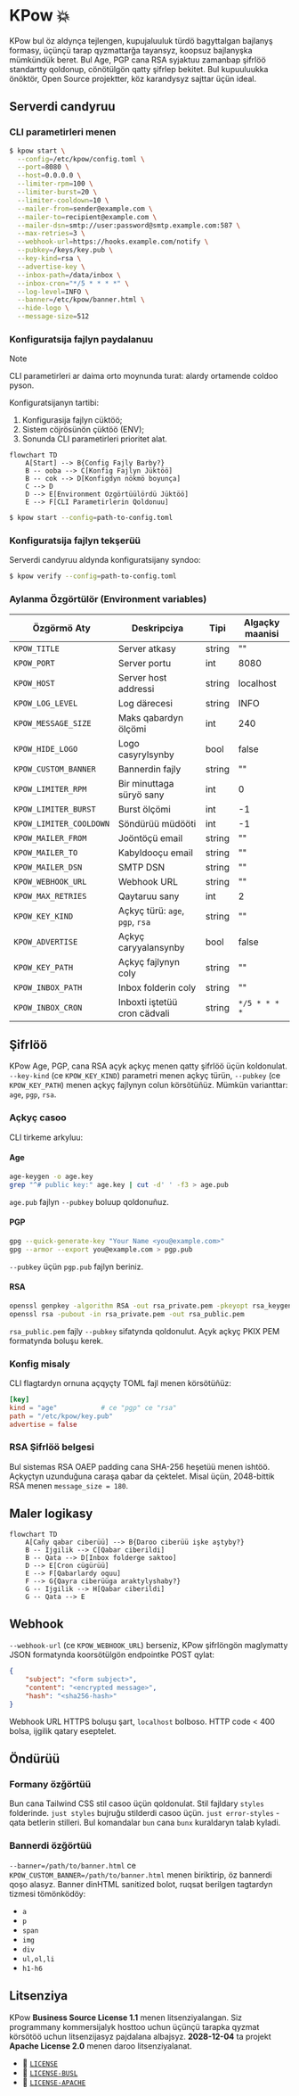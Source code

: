 # KPow 💥

KPow bul öz aldynça tejlengen, kupujaluuluk türdö bagyttalgan bajlanyş formasy,
üçünçü tarap qyzmattarğa tayansyz, koopsuz bajlanyşka mümkündük beret.
Bul Age, PGP cana RSA syjaktuu zamanbap şifrlöö standartty qoldonup,
cönötülgön qatty şifrlep bekitet.
Bul kupuuluukka önöktör, Open Source projektter, köz karandysyz sajttar üçün ideal.

## Serverdi candyruu

### CLI parametirleri menen

```sh
$ kpow start \
  --config=/etc/kpow/config.toml \
  --port=8080 \
  --host=0.0.0.0 \
  --limiter-rpm=100 \
  --limiter-burst=20 \
  --limiter-cooldown=10 \
  --mailer-from=sender@example.com \
  --mailer-to=recipient@example.com \
  --mailer-dsn=smtp://user:password@smtp.example.com:587 \
  --max-retries=3 \
  --webhook-url=https://hooks.example.com/notify \
  --pubkey=/keys/key.pub \
  --key-kind=rsa \
  --advertise-key \
  --inbox-path=/data/inbox \
  --inbox-cron="*/5 * * * *" \
  --log-level=INFO \
  --banner=/etc/kpow/banner.html \
  --hide-logo \
  --message-size=512
```

### Konfiguratsija fajlyn paydalanuu

> [!note]
> CLI parametirleri ar daima orto moynunda turat: alardy ortamende coldoo pyson.

Konfiguratsijanyn tartibi:

1. Konfigurasija fajlyn cüktöö;
2. Sistem cöjrösünön çüktöö (ENV);
3. Sonunda CLI parametirleri prioritet alat.

```mermaid
flowchart TD
    A[Start] --> B{Config Fajly Barby?}
    B -- ooba --> C[Konfig Fajlyn Jüktöö]
    B -- cok --> D[Konfigdyn nökmö boyunça]
    C --> D
    D --> E[Environment Ozgörtüülördü Jüktöö]
    E --> F[CLI Parametirlerin Qoldonuu]
```

```sh
$ kpow start --config=path-to-config.toml
```

### Konfiguratsija fajlyn tekşerüü

Serverdi candyruu aldynda konfiguratsijany syndoo:

```sh
$ kpow verify --config=path-to-config.toml
```

### Aylanma Özgörtülör (Environment variables)

| Özgörmö Aty             | Deskripciya                     | Tipi   | Algaçky maanisi |
| ----------------------- | ------------------------------- | ------ | --------------- |
| `KPOW_TITLE`            | Server atkasy                   | string | ""              |
| `KPOW_PORT`             | Server portu                    | int    | 8080            |
| `KPOW_HOST`             | Server host addressi            | string | localhost       |
| `KPOW_LOG_LEVEL`        | Log därecesi                    | string | INFO            |
| `KPOW_MESSAGE_SIZE`     | Maks qabardyn ölçömi            | int    | 240             |
| `KPOW_HIDE_LOGO`        | Logo casyrylsynby               | bool   | false           |
| `KPOW_CUSTOM_BANNER`    | Bannerdin fajly                 | string | ""              |
| `KPOW_LIMITER_RPM`      | Bir minuttaga süryö sany        | int    | 0               |
| `KPOW_LIMITER_BURST`    | Burst ölçömi                    | int    | -1              |
| `KPOW_LIMITER_COOLDOWN` | Söndürüü müdööti                | int    | -1              |
| `KPOW_MAILER_FROM`      | Joöntöçü email                  | string | ""              |
| `KPOW_MAILER_TO`        | Kabyldooçu email                | string | ""              |
| `KPOW_MAILER_DSN`       | SMTP DSN                        | string | ""              |
| `KPOW_WEBHOOK_URL`      | Webhook URL                     | string | ""              |
| `KPOW_MAX_RETRIES`      | Qaytaruu sany                   | int    | 2               |
| `KPOW_KEY_KIND`         | Açkyç türü: `age`, `pgp`, `rsa` | string | ""              |
| `KPOW_ADVERTISE`        | Açkyç caryyalansynby            | bool   | false           |
| `KPOW_KEY_PATH`         | Açkyç fajlynyn coly             | string | ""              |
| `KPOW_INBOX_PATH`       | Inbox folderin coly             | string | ""              |
| `KPOW_INBOX_CRON`       | Inboxti iştetüü cron cädvali    | string | `*/5 * * * *`   |

## Şifrlöö

KPow Age, PGP, cana RSA açyk açkyç menen qatty şifrlöö üçün koldonulat.
`--key-kind` (ce `KPOW_KEY_KIND`) parametri menen açkyç türün, `--pubkey` (ce `KPOW_KEY_PATH`) menen açkyç fajlynyn colun körsötüñüz.
Mümkün varianttar: `age`, `pgp`, `rsa`.

### Açkyç casoo

CLI tirkeme arkyluu:

#### Age

```sh
age-keygen -o age.key
grep "^# public key:" age.key | cut -d' ' -f3 > age.pub
```

`age.pub` fajlyn `--pubkey` boluup qoldonuñuz.

#### PGP

```sh
gpg --quick-generate-key "Your Name <you@example.com>"
gpg --armor --export you@example.com > pgp.pub
```

`--pubkey` üçün `pgp.pub` fajlyn beriniz.

#### RSA

```sh
openssl genpkey -algorithm RSA -out rsa_private.pem -pkeyopt rsa_keygen_bits:2048
openssl rsa -pubout -in rsa_private.pem -out rsa_public.pem
```

`rsa_public.pem` fajly `--pubkey` sifatynda qoldonulut. Açyk açkyç PKIX PEM formatynda boluşu kerek.

### Konfig misaly

CLI flagtardyn ornuna açqyçty TOML fajl menen körsötüñüz:

```toml
[key]
kind = "age"           # ce "pgp" ce "rsa"
path = "/etc/kpow/key.pub"
advertise = false
```

### RSA Şifrlöö belgesi

Bul sistemas RSA OAEP padding cana SHA-256 heşetüü menen ishtöö.
Açkyçtyn uzunduğuna caraşa qabar da çektelet.
Misal üçün, 2048-bittik RSA menen `message_size = 180`.

## Maler logikasy

```mermaid
flowchart TD
    A[Cañy qabar ciberüü] --> B{Daroo ciberüü işke aştyby?}
    B -- Ijgilik --> C[Qabar ciberildi]
    B -- Qata --> D[Inbox folderge saktoo]
    D --> E[Cron cügürüü]
    E --> F[Qabarlardy oquu]
    F --> G{Qayra ciberüüga araktylyshaby?}
    G -- Ijgilik --> H[Qabar ciberildi]
    G -- Qata --> E
```

## Webhook

`--webhook-url` (ce `KPOW_WEBHOOK_URL`) berseniz, KPow şifrlöngön maglymatty JSON formatynda koorsötülgön endpointke POST qylat:

```json
{
    "subject": "<form subject>",
    "content": "<encrypted message>",
    "hash": "<sha256-hash>"
}
```

Webhook URL HTTPS boluşu şart, `localhost` bolboso. HTTP code < 400 bolsa, ijgilik qatary eseptelet.

## Öndürüü

### Formany özğörtüü

Bun cana Tailwind CSS stil casoo üçün qoldonulat.
Stil fajldary `styles` folderinde.
`just styles` bujruğu stilderdi casoo üçün.
`just error-styles` - qata betlerin stilleri.
Bul komandalar `bun` cana `bunx` kuraldaryn talab kyladi.

### Bannerdi özğörtüü

`--banner=/path/to/banner.html` ce `KPOW_CUSTOM_BANNER=/path/to/banner.html` menen biriktirip, öz bannerdi qoşo alasyz.
Banner dinHTML sanitized bolot, ruqsat berilgen tagtardyn tizmesi tömönködöy:

- `a`
- `p`
- `span`
- `img`
- `div`
- `ul,ol,li`
- `h1-h6`

## Litsenziya

KPow **Business Source License 1.1** menen litsenziyalangan.
Siz programmany kommersijalyk hosttoo uchun üçünçü tarapka qyzmat körsötöö uchun litsenzijasyz pajdalana albajsyz.
**2028-12-04** ta projekt **Apache License 2.0** menen daroo litsenziyalanat.

- 📄 [`LICENSE`](./LICENSE)
- 📄 [`LICENSE-BUSL`](./LICENSE-BUSL)
- 📄 [`LICENSE-APACHE`](./LICENSE-APACHE)
